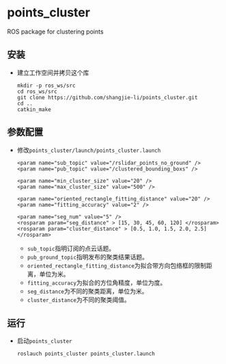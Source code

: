 # points_cluster

ROS package for clustering points

## 安装
 - 建立工作空间并拷贝这个库
   ```Shell
   mkdir -p ros_ws/src
   cd ros_ws/src
   git clone https://github.com/shangjie-li/points_cluster.git
   cd ..
   catkin_make
   ```
   
## 参数配置
 - 修改`points_cluster/launch/points_cluster.launch`
   ```Shell
   <param name="sub_topic" value="/rslidar_points_no_ground" />
   <param name="pub_topic" value="/clustered_bounding_boxs" />
        
   <param name="min_cluster_size" value="20" />
   <param name="max_cluster_size" value="500" />
   
   <param name="oriented_rectangle_fitting_distance" value="20" />
   <param name="fitting_accuracy" value="2" />
        
   <param name="seg_num" value="5" />
   <rosparam param="seg_distance" > [15, 30, 45, 60, 120] </rosparam>
   <rosparam param="cluster_distance" > [0.5, 1.0, 1.5, 2.0, 2.5] </rosparam>
   ```
    - `sub_topic`指明订阅的点云话题。
    - `pub_ground_topic`指明发布的聚类结果话题。
    - `oriented_rectangle_fitting_distance`为拟合带方向包络框的限制距离，单位为米。
    - `fitting_accuracy`为拟合的方位角精度，单位为度。
    - `seg_distance`为不同的聚类距离，单位为米。
    - `cluster_distance`为不同的聚类阈值。

## 运行
 - 启动`points_cluster`
   ```Shell
   roslauch points_cluster points_cluster.launch
   ```

